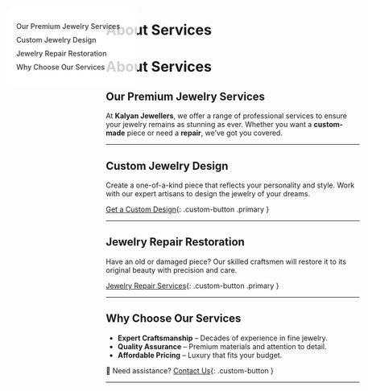 <style>
/* Light Theme */
[data-md-color-scheme="default"] h1, 
[data-md-color-scheme="default"] h2, 
[data-md-color-scheme="default"] h3, 
[data-md-color-scheme="default"] h4, 
[data-md-color-scheme="default"] h5, 
[data-md-color-scheme="default"] h6 {
    color: purple !important;
}

/* Dark Theme */
[data-md-color-scheme="slate"] h1, 
[data-md-color-scheme="slate"] h2, 
[data-md-color-scheme="slate"] h3, 
[data-md-color-scheme="slate"] h4, 
[data-md-color-scheme="slate"] h5, 
[data-md-color-scheme="slate"] h6 {
    color: yellow !important;
}
</style>

# About Services

<style>
.sidebar {
  position: fixed;
  top: 60px;
  left: 30px;
  width: 220px;
  background-color: rgba(255, 255, 255, 0.8);
  padding: 20px;
  border-radius: 12px;
 
  z-index: 900;
}
.sidebar a {
  display: block;
  margin: 10px 0;
  color: #333;
  text-decoration: none;
  font-weight: 500;
}
.sidebar a:hover {
  color: var(--md-accent-fg-color);
}
.content {
  margin-left: 250px;
}
</style>

<div class="sidebar">
  <a href="#our-premium-jewelry-services">Our Premium Jewelry Services</a>
  <a href="#custom-jewelry-design">Custom Jewelry Design</a>
  <a href="#jewelry-repair-restoration">Jewelry Repair  Restoration</a>
  <a href="#why-choose-our-services">Why Choose Our Services</a>
</div>


# **About Services**

## **Our Premium Jewelry Services**  

At **Kalyan Jewellers**, we offer a range of professional services to ensure your jewelry remains as stunning as ever. Whether you want a **custom-made** piece or need a **repair**, we’ve got you covered.

---

##  **Custom Jewelry Design**

Create a one-of-a-kind piece that reflects your personality and style. Work with our expert artisans to design the jewelry of your dreams.  

[Get a Custom Design](custom.md){: .custom-button .primary }

---

##  **Jewelry Repair Restoration** 

Have an old or damaged piece? Our skilled craftsmen will restore it to its original beauty with precision and care.  

[Jewelry Repair Services](repair.md){: .custom-button .primary }

---

##  **Why Choose Our Services**

- **Expert Craftsmanship** – Decades of experience in fine jewelry.  
- **Quality Assurance** – Premium materials and attention to detail.  
- **Affordable Pricing** – Luxury that fits your budget.  

💬 Need assistance? [Contact Us](/about/contact/){: .custom-button  }

---

<style>
.md-button {
    font-size: 1.1rem;
    padding: 10px 20px;
    border-radius: 8px;
}
.md-button--primary {
    background-color: #d4af37;  /* Gold color */
    color: white;
}
.md-button:hover {
    opacity: 0.8;
}
</style>

<style>
/* Slide and highlight heading on hover */
h1:hover,
h2:hover,
h3:hover,
h4:hover,
h5:hover,
h6:hover {
  transform: translateX(4px); /* Slide effect */
  color: var(--md-accent-fg-color); /* Uses your theme's accent */
  text-shadow: 0 0 4px rgba(0, 0, 0, 0.2); /* Soft highlight */
  background: linear-gradient(to right, rgba(255,255,255,0.05), rgba(255,255,255,0)); /* Subtle glow */
  transition: all 0.3s ease-in-out;
  cursor: pointer;
  padding-inline: 4px;
  border-radius: 4px;
}
</style>
